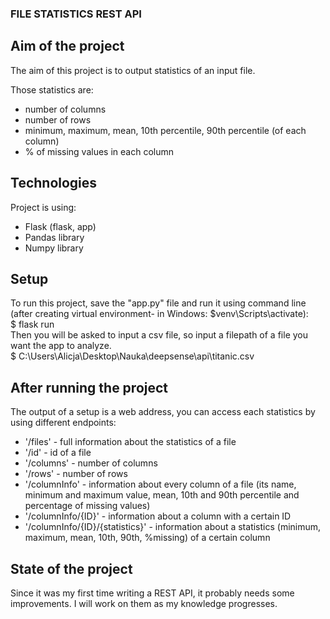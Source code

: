 ### FILE STATISTICS REST API

## Aim of the project
The aim of this project is to output statistics of an input file. 

Those statistics are:
* number of columns
* number of rows
* minimum, maximum, mean, 10th percentile, 90th percentile (of each column)
* % of missing values in each column

## Technologies
Project is using:
* Flask (flask, app)
* Pandas library
* Numpy library

## Setup
To run this project, save the "app.py" file and run it using command line (after creating virtual environment- in Windows: $venv\Scripts\activate):  
$ flask run  
Then you will be asked to input a csv file, so input a filepath of a file you want the app to analyze.  
$ C:\Users\Alicja\Desktop\Nauka\deepsense\api\titanic.csv

## After running the project
The output of a setup is a web address, you can access each statistics by using different endpoints:
* '/files' - full information about the statistics of a file
* '/id' - id of a file
* '/columns' - number of columns
* '/rows' - number of rows
* '/columnInfo' - information about every column of a file (its name, minimum and maximum value, mean, 10th and 90th percentile and percentage of missing values)
* '/columnInfo/{ID}' - information about a column with a certain ID
* '/columnInfo/{ID}/{statistics}' - information about a statistics (minimum, maximum, mean, 10th, 90th, %missing) of a certain column

## State of the project
Since it was my first time writing a REST API, it probably needs some improvements. I will work on them as my knowledge progresses.
